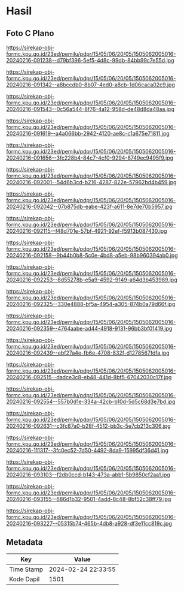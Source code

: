 # Hasil

## Foto C Plano

https://sirekap-obj-formc.kpu.go.id/23ed/pemilu/pdpr/15/05/06/20/05/1505062005016-20240216-091238--d79bf396-5ef5-4d8c-99db-84bb99c7e55d.jpg

https://sirekap-obj-formc.kpu.go.id/23ed/pemilu/pdpr/15/05/06/20/05/1505062005016-20240216-091342--a8bccdb0-8b07-4ed0-a8cb-1d06caca02c9.jpg

https://sirekap-obj-formc.kpu.go.id/23ed/pemilu/pdpr/15/05/06/20/05/1505062005016-20240216-091543--0c56a544-8f76-4a12-958d-de48d8da48aa.jpg

https://sirekap-obj-formc.kpu.go.id/23ed/pemilu/pdpr/15/05/06/20/05/1505062005016-20240216-091619--a4a066bb-2942-4120-ae8c-c1a675e71811.jpg

https://sirekap-obj-formc.kpu.go.id/23ed/pemilu/pdpr/15/05/06/20/05/1505062005016-20240216-091656--3fc228b4-84c7-4cf0-9294-8749ec9495f9.jpg

https://sirekap-obj-formc.kpu.go.id/23ed/pemilu/pdpr/15/05/06/20/05/1505062005016-20240216-092001--54d6b3cd-b216-4287-822e-57962bd4b459.jpg

https://sirekap-obj-formc.kpu.go.id/23ed/pemilu/pdpr/15/05/06/20/05/1505062005016-20240216-092042--07b875db-eabe-423f-a611-8e7de70b5957.jpg

https://sirekap-obj-formc.kpu.go.id/23ed/pemilu/pdpr/15/05/06/20/05/1505062005016-20240216-092115--f48d701e-57bf-4921-92ef-f5913b087430.jpg

https://sirekap-obj-formc.kpu.go.id/23ed/pemilu/pdpr/15/05/06/20/05/1505062005016-20240216-092158--9b44b0b8-5c0e-4bd8-a5eb-98b960394ab0.jpg

https://sirekap-obj-formc.kpu.go.id/23ed/pemilu/pdpr/15/05/06/20/05/1505062005016-20240216-092253--8d55278b-e5a9-4592-9149-a64d3b453989.jpg

https://sirekap-obj-formc.kpu.go.id/23ed/pemilu/pdpr/15/05/06/20/05/1505062005016-20240216-092325--330e4888-bf5a-4954-a305-874b0a79d66f.jpg

https://sirekap-obj-formc.kpu.go.id/23ed/pemilu/pdpr/15/05/06/20/05/1505062005016-20240216-092359--4764aabe-ad44-4918-9131-96bb3bf01419.jpg

https://sirekap-obj-formc.kpu.go.id/23ed/pemilu/pdpr/15/05/06/20/05/1505062005016-20240216-092439--ebf27a4e-fb6e-4708-832f-d1278567fdfa.jpg

https://sirekap-obj-formc.kpu.go.id/23ed/pemilu/pdpr/15/05/06/20/05/1505062005016-20240216-092515--dadce3c8-eb48-441d-8bf5-67042030c17f.jpg

https://sirekap-obj-formc.kpu.go.id/23ed/pemilu/pdpr/15/05/06/20/05/1505062005016-20240216-092554--557b0d1e-334a-42cb-b10d-5d5c68d3e7bd.jpg

https://sirekap-obj-formc.kpu.go.id/23ed/pemilu/pdpr/15/05/06/20/05/1505062005016-20240216-092631--c3fc87a0-b28f-4512-bb3c-5e7cb213c306.jpg

https://sirekap-obj-formc.kpu.go.id/23ed/pemilu/pdpr/15/05/06/20/05/1505062005016-20240216-111317--3fc0ec52-7d50-4492-8da9-15995df36d41.jpg

https://sirekap-obj-formc.kpu.go.id/23ed/pemilu/pdpr/15/05/06/20/05/1505062005016-20240216-093103--f2db0ccd-b143-473a-abb1-5b9850cf2aa1.jpg

https://sirekap-obj-formc.kpu.go.id/23ed/pemilu/pdpr/15/05/06/20/05/1505062005016-20240216-093155--686d1b32-9501-4add-8c48-8bf52c38ff79.jpg

https://sirekap-obj-formc.kpu.go.id/23ed/pemilu/pdpr/15/05/06/20/05/1505062005016-20240216-093227--05315b74-465b-4db8-a928-df3e11cc819c.jpg


## Metadata

| Key        | Value               |
| ---------- | ------------------- |
| Time Stamp | 2024-02-24 22:33:55 |
| Kode Dapil | 1501                |



